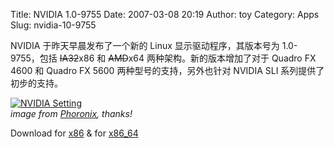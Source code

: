 Title: NVIDIA 1.0-9755
Date: 2007-03-08 20:19
Author: toy
Category: Apps
Slug: nvidia-10-9755

NVIDIA 于昨天早晨发布了一个新的 Linux 显示驱动程序，其版本号为
1.0-9755，包括 ~~IA32~~x86 和 ~~AMD~~x64 两种架构。新的版本增加了对于
Quadro FX 4600 和 Quadro FX 5600 两种型号的支持，另外也针对 NVIDIA SLI
系列提供了初步的支持。

[![NVIDIA
Setting](http://i.linuxtoy.org/i/2007/03/nvidia-setting_s.jpg)](http://i.linuxtoy.org/i/2007/03/nvidia-setting.jpg)  
*image from
[Phoronix](http://www.phoronix.com/scan.php?page=article&item=659#=1),
thanks!*

Download for
[x86](http://us.download.nvidia.com/XFree86/Linux-x86/1.0-9755/NVIDIA-Linux-x86-1.0-9755-pkg1.run)
& for
[x86\_64](http://us.download.nvidia.com/XFree86/Linux-x86_64/1.0-9755/NVIDIA-Linux-x86_64-1.0-9755-pkg2.run)
